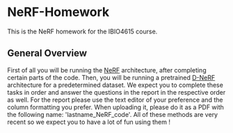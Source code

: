 # NeRF-Homework
This is the NeRF homework for the IBIO4615 course.
## General Overview
First of all you will be running the [NeRF](https://arxiv.org/pdf/2003.08934.pdf) architecture, after completing certain parts of the code. Then, you will be running a pretrained [D-NeRF](https://arxiv.org/pdf/2008.02268.pdf) architecture for a predetermined dataset. We expect you to complete these tasks in order and answer the questions in the report in the respective order as well. For the report please use the text editor of your preference and the column formatting you prefer. When uploading it, please do it as a PDF with the following name: 'lastname_NeRF_code'. All of these methods are very recent so we expect you to have a lot of fun using them ! 

